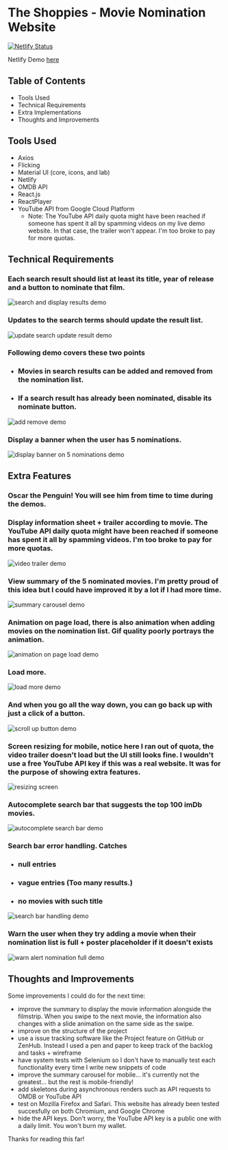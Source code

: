 # The Shoppies - Movie Nomination Website
[![Netlify Status](https://api.netlify.com/api/v1/badges/8d81b9a4-ad67-41d0-9532-550a14241836/deploy-status)](https://app.netlify.com/sites/shoppies-rdtbui/deploys)

Netlify Demo [here](https://shoppies-rdtbui.netlify.app/)

## Table of Contents
- Tools Used
- Technical Requirements
- Extra Implementations
- Thoughts and Improvements

## Tools Used
- Axios
- Flicking
- Material UI (core, icons, and lab)
- Netlify
- OMDB API
- React.js
- ReactPlayer
- YouTube API from Google Cloud Platform
  - Note: The YouTube API daily quota might have been reached if someone has spent it all by spamming videos on my live demo website. In that case, the trailer won't appear. I'm too broke to pay for more quotas.

## Technical Requirements

### Each search result should list at least its title, year of release and a button to nominate that film.
![search and display results demo](https://github.com/RdtBui/beta-shoppies/blob/master/demo/search-movie.gif)

### Updates to the search terms should update the result list.
![update search update result demo](https://github.com/RdtBui/beta-shoppies/blob/master/demo/update-search.gif)

### Following demo covers these two points
- ### Movies in search results can be added and removed from the nomination list.
- ### If a search result has already been nominated, disable its nominate button.
![add remove demo](https://github.com/RdtBui/beta-shoppies/blob/master/demo/nominate-add-remove-disable.gif)

### Display a banner when the user has 5 nominations.
![display banner on 5 nominations demo](https://github.com/RdtBui/beta-shoppies/blob/master/demo/banner-5-nomination.gif)

## Extra Features

### Oscar the Penguin! You will see him from time to time during the demos.

### Display information sheet + trailer according to movie. **The YouTube API daily quota might have been reached if someone has spent it all by spamming videos. I'm too broke to pay for more quotas.**
![video trailer demo](https://github.com/RdtBui/beta-shoppies/blob/master/demo/trailer-youtube-api.gif)

### View summary of the 5 nominated movies. I'm pretty proud of this idea but I could have improved it by a lot if I had more time.
![summary carousel demo](https://github.com/RdtBui/beta-shoppies/blob/master/demo/summary.gif)

### Animation on page load, there is also animation when adding movies on the nomination list. Gif quality poorly portrays the animation.
![animation on page load demo](https://github.com/RdtBui/beta-shoppies/blob/master/demo/animation-intro.gif)

### Load more.
![load more demo](https://github.com/RdtBui/beta-shoppies/blob/master/demo/load-more.gif)

### And when you go all the way down, you can go back up with just a click of a button.
![scroll up button demo](https://github.com/RdtBui/beta-shoppies/blob/master/demo/scroll-up.gif)

### Screen resizing for mobile, notice here I ran out of quota, the video trailer doesn't load but the UI still looks fine. I wouldn't use a free YouTube API key if this was a real website. It was for the purpose of showing extra features.
![resizing screen](https://github.com/RdtBui/beta-shoppies/blob/master/demo/screen-resize.gif)

### Autocomplete search bar that suggests the top 100 imDb movies.
![autocomplete search bar demo](https://github.com/RdtBui/beta-shoppies/blob/master/demo/top-100-imdb-pre-search.gif)

### Search bar error handling. Catches
- ### null entries
- ### vague entries (Too many results.)
- ### no movies with such title
![search bar handling demo](https://github.com/RdtBui/beta-shoppies/blob/master/demo/handle-search-error.gif)

### Warn the user when they try adding a movie when their nomination list is full + poster placeholder if it doesn't exists
![warn alert nomination full demo](https://github.com/RdtBui/beta-shoppies/blob/master/demo/warning-add-limit.gif)

## Thoughts and Improvements
Some improvements I could do for the next time:
- improve the summary to display the movie information alongside the filmstrip. When you swipe to the next movie, the information also changes with a slide animation on the same side as the swipe.
- improve on the structure of the project
- use a issue tracking software like the Project feature on GitHub or ZenHub. Instead I used a pen and paper to keep track of the backlog and tasks + wireframe
- have system tests with Selenium so I don't have to manually test each functionality every time I write new snippets of code
- improve the summary carousel for mobile... it's currently not the greatest... but the rest is mobile-friendly!
- add skeletons during asynchronous renders such as API requests to OMDB or YouTube API
- test on Mozilla Firefox and Safari. This website has already been tested succesfully on both Chromium, and Google Chrome
- hide the API keys. Don't worry, the YouTube API key is a public one with a daily limit. You won't burn my wallet.

Thanks for reading this far!
